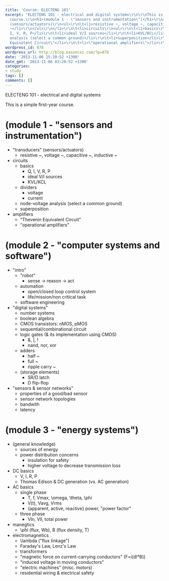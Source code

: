 ```yaml
---
title: 'Course: ELECTENG 101'
excerpt: "ELECTENG 101 - electrical and digital systems\r\n\r\nThis is a simple first-year
  course.\r\n<h1>(module 1 - \"sensors and instrumentation\")</h1>\r\n<ul>\r\n\t<li>\"transducers\"
  (sensors/actuators)\r\n<ul>\r\n\t<li>resistive ~, voltage ~, capacitive ~, inductive
  ~</li>\r\n</ul>\r\n</li>\r\n\t<li>circuits\r\n<ul>\r\n\t<li>basics\r\n<ul>\r\n\t<li>Q,
  I, V, R, P</li>\r\n\t<li>ideal V/I sources</li>\r\n\t<li>KVL/KCL</li>\r\n</ul>\r\n</li>\r\n\t<li>dividers\r\n<ul>\r\n\t<li>voltage</li>\r\n\t<li>current</li>\r\n</ul>\r\n</li>\r\n\t<li>node-voltage
  analysis (select a common ground)</li>\r\n\t<li>superposition</li>\r\n</ul>\r\n</li>\r\n\t<li>amplifiers\r\n<ul>\r\n\t<li>\"Thevenin
  Equivalent Circuit\"</li>\r\n\t<li>\"operational amplifiers\"</li>\r\n</ul>\r\n</li>\r\n</ul>\r\n"
wordpress_id: 878
wordpress_url: http://blog.easoncxz.com/?p=878
date: '2013-11-06 15:20:52 +1300'
date_gmt: '2013-11-06 03:20:52 +1300'
categories:
- study
tags: []
comments: []
---
```

<p>ELECTENG 101 - electrical and digital systems</p>
<p>This is a simple first-year course.</p>
<h1>(module 1 - "sensors and instrumentation")</h1>
<ul>
<li>"transducers" (sensors/actuators)
<ul>
<li>resistive ~, voltage ~, capacitive ~, inductive ~</li>
</ul>
</li>
<li>circuits
<ul>
<li>basics
<ul>
<li>Q, I, V, R, P</li>
<li>ideal V/I sources</li>
<li>KVL/KCL</li>
</ul>
</li>
<li>dividers
<ul>
<li>voltage</li>
<li>current</li>
</ul>
</li>
<li>node-voltage analysis (select a common ground)</li>
<li>superposition</li>
</ul>
</li>
<li>amplifiers
<ul>
<li>"Thevenin Equivalent Circuit"</li>
<li>"operational amplifiers"</li>
</ul>
</li>
</ul>
<p><a id="more"></a><a id="more-878"></a></p>
<h1>(module 2 - "computer systems and software")</h1>
<ul>
<li>"intro"
<ul>
<li>"robot"
<ul>
<li>sense -&gt; reason -&gt; act</li>
</ul>
</li>
<li>automation
<ul>
<li>open/closed loop control system</li>
<li>life/mission/non critical task</li>
</ul>
</li>
<li>software engineering</li>
</ul>
</li>
<li>"digital systems"
<ul>
<li>number systems</li>
<li>boolean algebra</li>
<li>CMOS transistors: nMOS, pMOS</li>
<li>sequential/combinational circuit</li>
<li>logic gates (&amp; its implementation using CMOS)
<ul>
<li>&amp;, |, !</li>
<li>nand, nor, xor</li>
</ul>
</li>
<li>adders
<ul>
<li>half ~</li>
<li>full ~</li>
<li>ripple carry ~</li>
</ul>
</li>
<li>(storage elements)
<ul>
<li>SR/D latch</li>
<li>D flip-flop</li>
</ul>
</li>
</ul>
</li>
<li>"sensors &amp; sensor networks"
<ul>
<li>properties of a good/bad sensor</li>
<li>sensor network topologies</li>
<li>bandwith</li>
<li>latency</li>
</ul>
</li>
</ul>
<h1>(module 3 - "energy systems")</h1>
<ul>
<li>(general knowledge)
<ul>
<li>sources of energy</li>
<li>power distribution concerns
<ul>
<li>insulation for safety</li>
<li>higher voltage to decrease transmission loss</li>
</ul>
</li>
</ul>
</li>
<li>DC basics
<ul>
<li>V, I, R, P</li>
<li>Thomas Edison &amp; DC generation (vs. AC generation)</li>
</ul>
</li>
<li>AC basics
<ul>
<li>single phase
<ul>
<li>T, f, Vmax, \omega, \theta, \phi</li>
<li>V(t), Vavg, Vrms</li>
<li>{apparent, active, reactive} power, "power factor"</li>
</ul>
</li>
<li>three phase
<ul>
<li>Vln, Vll, total power</li>
</ul>
</li>
</ul>
</li>
<li>manegtics
<ul>
<li>\phi (flux, Wb), B (flux density, T)</li>
</ul>
</li>
<li>electromagnetics
<ul>
<li>\lambda ("flux linkage")</li>
<li>Faraday's Law, Lenz's Law</li>
<li>transformers</li>
<li>"magnetic force on current-carrying conductors" (F=i(dl*B))</li>
<li>"induced voltage in moving conductors"</li>
<li>"electric machines" (misc. motors)</li>
<li>residential wiring &amp; electrical safety</li>
</ul>
</li>
</ul>
